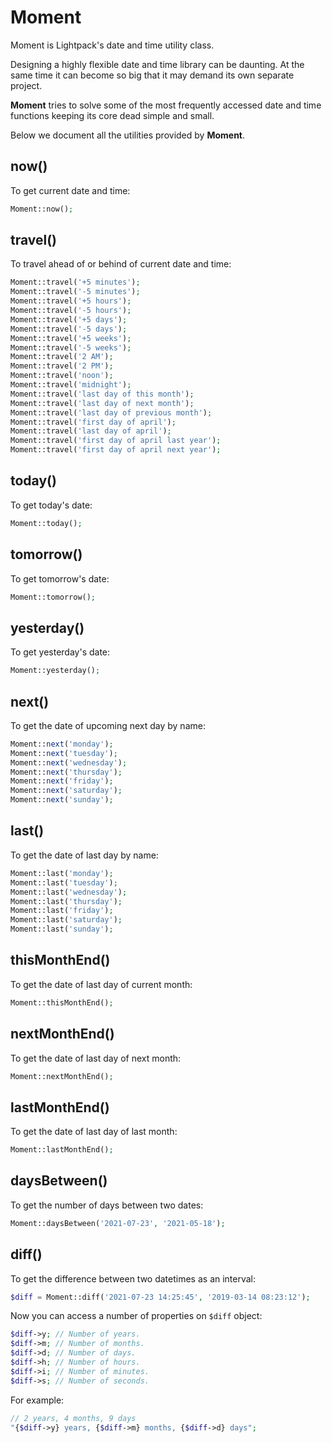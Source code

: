 # Moment

<p class="tip">Moment is Lightpack's date and time utility class.</p>

Designing a highly flexible date and time library can be daunting. At the same time it can become so big that it may demand its own separate project.

**Moment** tries to solve some of the most frequently accessed date and time functions keeping its core dead simple and small. 

Below we document all the utilities provided by **Moment**.

## now()

To get current date and time:

```php
Moment::now();
```

## travel()

To travel ahead of or behind of current date and time:

```php
Moment::travel('+5 minutes');
Moment::travel('-5 minutes');
Moment::travel('+5 hours');
Moment::travel('-5 hours');
Moment::travel('+5 days');
Moment::travel('-5 days');
Moment::travel('+5 weeks');
Moment::travel('-5 weeks');
Moment::travel('2 AM');
Moment::travel('2 PM');
Moment::travel('noon');
Moment::travel('midnight');
Moment::travel('last day of this month');
Moment::travel('last day of next month');
Moment::travel('last day of previous month');
Moment::travel('first day of april');
Moment::travel('last day of april');
Moment::travel('first day of april last year');
Moment::travel('first day of april next year');
```

## today()

To get today's date:

```php
Moment::today();
```

## tomorrow()

To get tomorrow's date:

```php
Moment::tomorrow();
```

## yesterday()

To get yesterday's date:

```php
Moment::yesterday();
```

## next()

To get the date of upcoming next day by name:

```php
Moment::next('monday');
Moment::next('tuesday');
Moment::next('wednesday');
Moment::next('thursday');
Moment::next('friday');
Moment::next('saturday');
Moment::next('sunday');
```

## last()

To get the date of last day by name:

```php
Moment::last('monday');
Moment::last('tuesday');
Moment::last('wednesday');
Moment::last('thursday');
Moment::last('friday');
Moment::last('saturday');
Moment::last('sunday');
```

## thisMonthEnd()

To get the date of last day of current month:

```php
Moment::thisMonthEnd();
```

## nextMonthEnd()

To get the date of last day of next month:

```php
Moment::nextMonthEnd();
```

## lastMonthEnd()

To get the date of last day of last month:

```php
Moment::lastMonthEnd();
```

## daysBetween()

To get the number of days between two dates:

```php
Moment::daysBetween('2021-07-23', '2021-05-18');
```

## diff()

To get the difference between two datetimes as an interval:

```php
$diff = Moment::diff('2021-07-23 14:25:45', '2019-03-14 08:23:12');
```

Now you can access a number of properties on `$diff` object:

```php
$diff->y; // Number of years.
$diff->m; // Number of months.
$diff->d; // Number of days.
$diff->h; // Number of hours.
$diff->i; // Number of minutes.
$diff->s; // Number of seconds.
```

For example:

```php
// 2 years, 4 months, 9 days
"{$diff->y} years, {$diff->m} months, {$diff->d} days";
```
